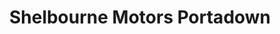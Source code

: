 ---
title: "Shelbourne Motors Portadown"
url: /portadown/shelbourne-motors-portadown/
shop: Autohaus
---